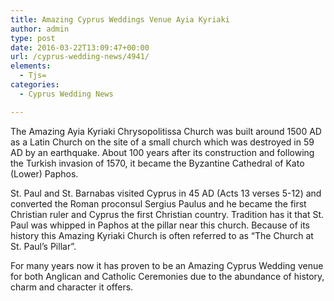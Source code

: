 ```yaml
---
title: Amazing Cyprus Weddings Venue Ayia Kyriaki
author: admin
type: post
date: 2016-03-22T13:09:47+00:00
url: /cyprus-wedding-news/4941/
elements:
  - Tjs=
categories:
  - Cyprus Wedding News

---
```

The Amazing Ayia Kyriaki Chrysopolitissa Church was built around 1500 AD as a Latin Church on the site of a small church which was destroyed in 59 AD by an earthquake. About 100 years after its construction and following the Turkish invasion of 1570, it became the Byzantine Cathedral of Kato (Lower) Paphos.

St. Paul and St. Barnabas visited Cyprus in 45 AD (Acts 13 verses 5-12) and converted the Roman proconsul Sergius Paulus and he became the first Christian ruler and Cyprus the first Christian country. Tradition has it that St. Paul was whipped in Paphos at the pillar near this church. Because of its history this Amazing Kyriaki Church is often referred to as “The Church at St. Paul’s Pillar”.

For many years now it has proven to be an Amazing Cyprus Wedding venue for both Anglican and Catholic Ceremonies due to the abundance of history, charm and character it offers.